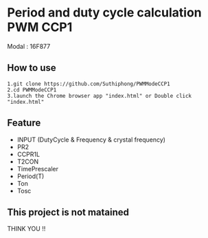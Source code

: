 # Period and duty cycle calculation PWM CCP1
Modal : 16F877  

## How to use
`1.git clone https://github.com/Suthiphong/PWMModeCCP1`  
`2.cd PWMModeCCP1`  
`3.launch the Chrome browser app "index.html" or Double click "index.html"`

## Feature
- INPUT (DutyCycle & Frequency & crystal frequency)
- PR2
- CCPR1L
- T2CON
- TimePrescaler
- Period(T)
- Ton
- Tosc

## This project is not matained
THINK YOU !!
